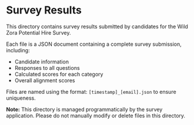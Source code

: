 # Survey Results

This directory contains survey results submitted by candidates for the Wild Zora Potential Hire Survey.

Each file is a JSON document containing a complete survey submission, including:
- Candidate information
- Responses to all questions
- Calculated scores for each category
- Overall alignment scores

Files are named using the format: `[timestamp]_[email].json` to ensure uniqueness.

**Note:** This directory is managed programmatically by the survey application. Please do not manually modify or delete files in this directory.
